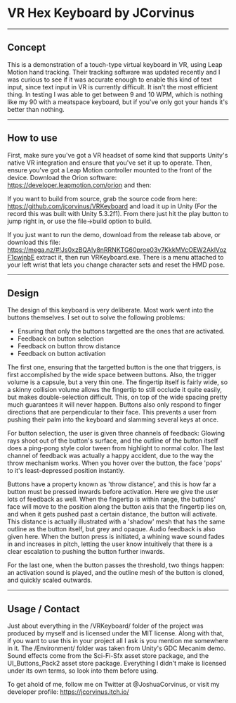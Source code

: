 # VR Hex Keyboard by JCorvinus

-----------------------------
Concept
-----------------------------
This is a demonstration of a touch-type virtual keyboard in VR, using Leap Motion hand tracking. Their tracking software was updated recently and I was curious to see if it was accurate enough to enable this kind of text input, since text input in VR is currently difficult. It isn't the most efficient thing. In testing I was able to get between 9 and 10 WPM, which is nothing like my 90 with a meatspace keyboard, but if you've only got your hands it's better than nothing.

-----------------------------
How to use
-----------------------------
First, make sure you've got a VR headset of some kind that supports Unity's native VR integration and ensure that you've set it up to operate. Then, ensure you've got a Leap Motion controller mounted to the front of the device. Download the Orion software: https://developer.leapmotion.com/orion and then:

If you want to build from source, grab the source code from here: https://github.com/jcorvinus/VRKeyboard and load it up in Unity (For the record this was built with Unity 5.3.2f1). From there just hit the play button to jump right in, or use the file->build option to build.

If you just want to run the demo, download from the release tab above, or download this file: https://mega.nz/#!Js0xzBQA!y8nRRNKTG60proe03v7KkkMVcOEW2AklVozF1cwjnbE extract it, then run VRKeyboard.exe. There is a menu attached to your left wrist that lets you change character sets and reset the HMD pose.

-----------------------------
Design
-----------------------------
The design of this keyboard is very deliberate. Most work went into the buttons themselves. I set out to solve the following problems:
- Ensuring that only the buttons targetted are the ones that are activated.
- Feedback on button selection
- Feedback on button throw distance
- Feedback on button activation

The first one, ensuring that the targetted button is the one that triggers, is first accomplished by the wide space between buttons. Also, the trigger volume is a capsule, but a very thin one. The fingertip itself is fairly wide, so a skinny collision volume allows the fingertip to still occlude it quite easily, but makes double-selection difficult. This, on top of the wide spacing pretty much guarantees it will never happen. Buttons also only respond to finger directions that are perpendicular to their face. This prevents a user from pushing their palm into the keyboard and slamming several keys at once.

For button selection, the user is given three channels of feedback: Glowing rays shoot out of the button's surface, and the outline of the button itself does a ping-pong style color tween from highlight to normal color. The last channel of feedback was actually a happy accident, due to the way the throw mechanism works. When you hover over the button, the face 'pops' to it's least-depressed position instantly.

Buttons have a property known as 'throw distance', and this is how far a button must be pressed inwards before activation. Here we give the user lots of feedback as well. When the fingertip is within range, the buttons' face will move to the position along the button axis that the fingertip lies on, and when it gets pushed past a certain distance, the button will activate. This distance is actually illustrated with a 'shadow' mesh that has the same outline as the button itself, but grey and opaque. Audio feedback is also given here. When the button press is initiated, a whining wave sound fades in and increases in pitch, letting the user know intuitively that there is a clear escalation to pushing the button further inwards. 

For the last one, when the button passes the threshold, two things happen: an activation sound is played, and the outline mesh of the button is cloned, and quickly scaled outwards.

-----------------------------
Usage / Contact
-----------------------------
Just about everything in the /VRKeyboard/ folder of the project was produced by myself and is licensed under the MIT license. Along with that, if you want to use this in your project all I ask is you mention me somewhere in it.
The /Environment/ folder was taken from Unity's GDC Mecanim demo. Sound effects come from the Sci-Fi-Sfx asset store package, and the UI_Buttons_Pack2 asset store package. Everything I didn't make is licensed under its own terms, so look into them before using.

To get ahold of me, follow me on Twitter at @JoshuaCorvinus, or visit my developer profile: https://jcorvinus.itch.io/
